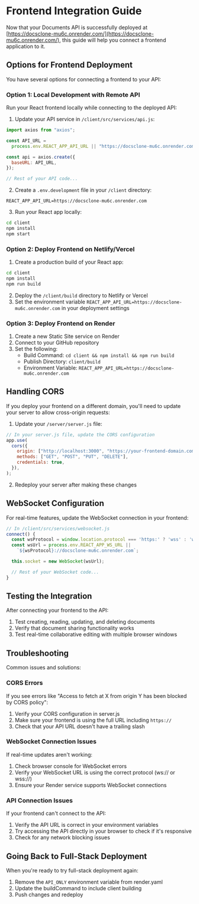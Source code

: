 # Frontend Integration Guide

Now that your Documents API is successfully deployed at [https://docsclone-mu6c.onrender.com/](https://docsclone-mu6c.onrender.com/), this guide will help you connect a frontend application to it.

## Options for Frontend Deployment

You have several options for connecting a frontend to your API:

### Option 1: Local Development with Remote API

Run your React frontend locally while connecting to the deployed API:

1. Update your API service in `/client/src/services/api.js`:

```javascript
import axios from "axios";

const API_URL =
  process.env.REACT_APP_API_URL || "https://docsclone-mu6c.onrender.com";

const api = axios.create({
  baseURL: API_URL,
});

// Rest of your API code...
```

2. Create a `.env.development` file in your `/client` directory:

```
REACT_APP_API_URL=https://docsclone-mu6c.onrender.com
```

3. Run your React app locally:

```bash
cd client
npm install
npm start
```

### Option 2: Deploy Frontend on Netlify/Vercel

1. Create a production build of your React app:

```bash
cd client
npm install
npm run build
```

2. Deploy the `/client/build` directory to Netlify or Vercel
3. Set the environment variable `REACT_APP_API_URL=https://docsclone-mu6c.onrender.com` in your deployment settings

### Option 3: Deploy Frontend on Render

1. Create a new Static Site service on Render
2. Connect to your GitHub repository
3. Set the following:
   - Build Command: `cd client && npm install && npm run build`
   - Publish Directory: `client/build`
   - Environment Variable: `REACT_APP_API_URL=https://docsclone-mu6c.onrender.com`

## Handling CORS

If you deploy your frontend on a different domain, you'll need to update your server to allow cross-origin requests:

1. Update your `/server/server.js` file:

```javascript
// In your server.js file, update the CORS configuration
app.use(
  cors({
    origin: ["http://localhost:3000", "https://your-frontend-domain.com"],
    methods: ["GET", "POST", "PUT", "DELETE"],
    credentials: true,
  }),
);
```

2. Redeploy your server after making these changes

## WebSocket Configuration

For real-time features, update the WebSocket connection in your frontend:

```javascript
// In /client/src/services/websocket.js
connect() {
  const wsProtocol = window.location.protocol === 'https:' ? 'wss' : 'ws';
  const wsUrl = process.env.REACT_APP_WS_URL ||
    `${wsProtocol}://docsclone-mu6c.onrender.com`;

  this.socket = new WebSocket(wsUrl);

  // Rest of your WebSocket code...
}
```

## Testing the Integration

After connecting your frontend to the API:

1. Test creating, reading, updating, and deleting documents
2. Verify that document sharing functionality works
3. Test real-time collaborative editing with multiple browser windows

## Troubleshooting

Common issues and solutions:

### CORS Errors

If you see errors like "Access to fetch at X from origin Y has been blocked by CORS policy":

1. Verify your CORS configuration in server.js
2. Make sure your frontend is using the full URL including `https://`
3. Check that your API URL doesn't have a trailing slash

### WebSocket Connection Issues

If real-time updates aren't working:

1. Check browser console for WebSocket errors
2. Verify your WebSocket URL is using the correct protocol (ws:// or wss://)
3. Ensure your Render service supports WebSocket connections

### API Connection Issues

If your frontend can't connect to the API:

1. Verify the API URL is correct in your environment variables
2. Try accessing the API directly in your browser to check if it's responsive
3. Check for any network blocking issues

## Going Back to Full-Stack Deployment

When you're ready to try full-stack deployment again:

1. Remove the `API_ONLY` environment variable from render.yaml
2. Update the buildCommand to include client building
3. Push changes and redeploy
